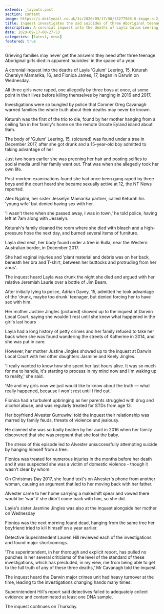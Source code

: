 ```yaml
---
extends: _layouts.post
section: content
image: https://i.dailymail.co.uk/1s/2020/09/17/00/33277508-0-image-a-2_1600297344449.jpg 
title: Inquest investigates the sad suicides of three Aboriginal teenage girls 
description: A coronial inquest into the deaths of Layla Gulum Leering, 15, Keturah Cheralyn Mamarika, 16, and Fionica James, 17, began in Darwin after they all killed themselves in the space of a year. 
date: 2020-09-17-00-27-53 
categories: [latest, news] 
featured: true 
--- 
```

Grieving families may never get the answers they need after three teenage Aboriginal girls died in apparent 'suicides' in the space of a year. 

A coronial inquest into the deaths of Layla 'Gulum' Leering, 15, Keturah Cheralyn Mamarika, 16, and Fionica James, 17, began in Darwin on Wednesday.

All three girls were raped, one allegedly by three boys at once, at some point in their lives before killing themselves by hanging in 2016 and 2017.

Investigations were so bungled by police that Coroner Greg Cavanagh warned families the whole truth about their deaths may never be known.

Keturah was the first of the trio to die, found by her mother hanging from a ceiling fan in her family's home on the remote Groote Eyland island about 9am.

The body of 'Gulum' Leering, 15, (pictured) was found under a tree in December 2017, after she got drunk and a 15-year-old boy admitted to taking advantage of her

Just two hours earlier she was preening her hair and posting selfies to social media until her family went out. That was when she allegedly took her own life.

Post-mortem examinations found she had once been gang raped by three boys and the court heard she became sexually active at 12, the NT News reported.

Alex Ngalmi, her sister Jesselyn Mamarika partner, called Keturah his 'young wife' but denied having sex with her.

'I wasn't there when she passed away, I was in town,' he told police, having left at 7am along with Jesselyn.

Keturah's family cleaned the room where she died with bleach and a high-pressure hose the next day, and burned several items of furniture.

Layla died next, her body found under a tree in Bulla, near the Western Australian border, in December 2017.

She had vaginal injuries and 'plant material and debris was on her back, beneath her bra and T-shirt, between her buttocks and ­protruding from her anus'.

The inquest heard Layla was drunk the night she died and argued with her relative Jeremiah Laurie over a bottle of Jim Beam.

After initially lying to police, Adrian Davey, 15, admitted he took advantage of the 'drunk, maybe too drunk' teenager, but denied forcing her to have sex with him.

Her mother Justine Jingles (pictured) showed up to the inquest at Darwin Local Court, saying she wouldn't rest until she knew what happened in the girl's last hours

Layla had a long history of petty crimes and her family refused to take her back when she was found wandering the streets of Katherine in 2014, and she was put in care.

However, her mother Justine Jingles showed up to the inquest at Darwin Local Court with her other daughters Jasmine and Keely Jingles.

'I really wanted to know how she spent her last hours alive. It was so much for me to handle, it's starting to process in my mind now and I'm waking up to reality,' she said.

'Me and my girls now we just would like to know about the truth — what really happened, because I won't rest until I find out.'

Fionica had a turbulent upbringing as her parents struggled with drug and alcohol abuse, and was regularly treated for STDs from age 13.

Her boyfriend Alvester Gurruwiwi told the inquest their relationship was marred by family feuds, threats of violence and jealousy. 

He claimed she was so badly beaten by her aunt in 2016 when her family discovered that she was pregnant that she lost the baby.

The stress of this episode led to Alvester unsuccessfully attempting suicide by hanging himself from a tree.

Fionica was treated for numerous injuries in the months before her death and it was suspected she was a victim of domestic violence - though it wasn't clear by whom.

On Christmas Day 2017, she found text's on Alvester's phone from another woman, causing an argument that led to her moving back with her father.

Alvester came to her home carrying a makeshift spear and vowed there would be 'war' if she didn't come back with him, so she did.

Layla's sister Jasmine Jingles was also at the inquest alongside her mother on Wednesday

Fionica was the next morning found dead, hanging from the same tree her boyfriend tried to kill himself on a year earlier.

Detective Superintendent Lauren Hill reviewed each of the investigations and found major shortcomings.

'The superintendent, in her thorough and explicit report, has pulled no punches in her several criticisms of the level of the standard of these investigations, which has precluded, in my view, me from being able to get to the full truth of any of these three deaths,' Mr Cavanagh told the inquest. 

The inquest heard the Darwin major crimes unit had heavy turnover at the time, leading to the investigations changing hands many times.

Superintendent Hill's report said detectives failed to adequately collect evidence and contaminated at least one DNA sample.

The inquest continues on Thursday. 

